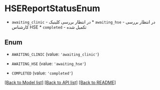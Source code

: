 # HSEReportStatusEnum

* `awaiting_clinic` - در انتظار بررسی کلینیک * `awaiting_hse` - در انتظار بررسی کارشناس HSE * `completed` - تکمیل شده

## Enum

* `AWAITING_CLINIC` (value: `'awaiting_clinic'`)

* `AWAITING_HSE` (value: `'awaiting_hse'`)

* `COMPLETED` (value: `'completed'`)

[[Back to Model list]](../README.md#documentation-for-models) [[Back to API list]](../README.md#documentation-for-api-endpoints) [[Back to README]](../README.md)


